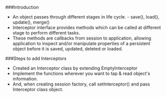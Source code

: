###Introduction
* An object passes through different stages in life cycle. - save(), load(), update(), merge()
* Interceptor interface provides methods which can be called at different stage to perform different tasks.
* These methods are callbacks from session to application, allowing application to inspect and/or manipulate properties of a persistent object before it is saved, updated, deleted or loaded.

###Steps to add Interceptors
* Created an Interceptor class by extending EmptyInterceptor
* Implement the functions wherever you want to tap & read object's information.
* And, when creating session factory, call setInterceptor() and pass Interceptor class object.